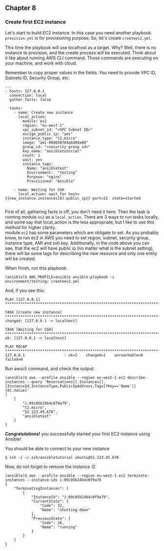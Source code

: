 ## Chapter 8
### Create first EC2 instance

Let's start to build EC2 instance. In this case you need another playbook.
`provision.yml` is for provisioning purpose. So, let's create `createec2.yml`.

This time the playbook will use localhost as a target. Why? Well, there is no
instance to provision, and the create process will be executed. Think about it
like about running AWS CLI command. Those commands are executing on your
machine, and work with cloud.

Remember to copy proper values in the fields. You need to provide VPC ID,
Subnets ID, Security Group, etc.

```
---
- hosts: 127.0.0.1
  connection: local
  gather_facts: false

  tasks:
    - name: Create new instance
      local_action:
        module: ec2
        region: "eu-west-1"
        vpc_subnet_id: "<VPC Subnet ID>"
        assign_public_ip: "yes"
        instance_type: "t2.micro"
        image: "ami-08d658f84a6d84a80"
        group_id: "<security group id>"
        key_name: "ansibletutorial"
        count: 1
        wait: yes
        instance_tags:
          Name: "ansibletest"
          Environment:  "testing"
          Purpose: "nginx"
          Provisioned: "Ansible"

    - name: Waiting for SSH
      local_action: wait_for host={{new_instance.instances[0].public_ip}} port=22  state=started


```

First of all, gathering facts is off, you don't need it here. Then the task
is running module `ec2` as a `local_action`. There are 3 ways to run tasks
locally, and some say that local_action is the less appropriate, but I like to
use this method for higher clarity.  
module `ec2` has some parameters which are obligate to set. As you probably
know, to run ec2 in AWS you need to set region, subnet, security group,
instance type, AMI and ssh key. Additionally, in the code above you can see,
that the ec2 will have public ip (no matter what is the subnet setting), there
will be some tags for describing the new resource and only one entity will be
created.

When finish, run this playbook:

```
(ansible)$ AWS_PROFILE=ansible ansible-playbook -i environment/testing/ createec2.yml
```

And, if you see this:

```
PLAY [127.0.0.1] *******************************************************************************************************

TASK [Create new instance] *********************************************************************************************
changed: [127.0.0.1 -> localhost]

TASK [Waiting for SSH] *************************************************************************************************
ok: [127.0.0.1 -> localhost]

PLAY RECAP *************************************************************************************************************
127.0.0.1                  : ok=2    changed=1    unreachable=0    failed=0  
```

Run awscli command, and check the output:

```
(ansible)$ aws --profile ansible --region eu-west-1 ec2 describe-instances --query 'Reservations[].Instances[].[InstanceId,InstanceType,PublicIpAddress,Tags[?Key==`Name`]| [0].Value]'
[
    [
        "i-09c05b24b4c0f9a79",
        "t2.micro",
        "52.123.45.678",
        "ansibletest"
    ]
]
```

__Congratulations!__ you successfully started your first EC2 instance using
Ansible!

You should be able to connect to your new instance

```
$ ssh -i ~/.ssh/ansibletutorial ubuntu@52.123.45.678
```

Now, do not forget to remove the instance :D

```
(ansible)$ aws --profile ansible --region eu-west-1 ec2 terminate-instances --instance-ids i-09c05b24b4c0f9a79
{
    "TerminatingInstances": [
        {
            "InstanceId": "i-09c05b24b4c0f9a79",
            "CurrentState": {
                "Code": 32,
                "Name": "shutting-down"
            },
            "PreviousState": {
                "Code": 16,
                "Name": "running"
            }
        }
    ]
}
```
